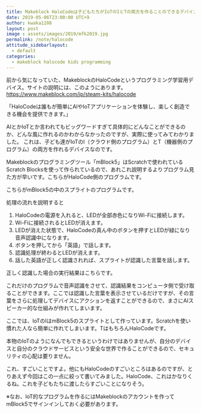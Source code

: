 ```yaml
---
title: Makeblock HaloCodeは子どもたちがIoTのIとTの両方を作ることのできるデバイスでした
date: 2019-05-06T23:00:00 UTC+9
author: kwaka1208
layout: post
image : assets/images/2019/mfk2019.jpg
permalink: /note/halocode
attitude_sidebarlayout:
  - default
categories:
  - makeblock halocode kids programming
---
```

前から気になっていた、MakeblockのHaloCodeというプログラミング学習用デバイス。サイトの説明には、このようにあります。
https://www.makeblock.com/jp/steam-kits/halocode

「HaloCodeは誰もが簡単にAIやIoTアプリケーションを体験し、楽しく創造できる機会を提供できます。」

AIとかIoTとか言われてもビッグワードすぎて具体的にどんなことができるのか、どんな風に作れるのかわからなかったのですが、実際に使ってみてわかりました。
これは、子ども達がIoTのI（クラウド側のプログラム）とT（機器側のプログラム）の両方を作れるデバイスなのです。

Makeblockのプログラミングツール「mBlock5」はScratchで使われているScratch Blocksを使って作られているので、あれこれ説明するよりプログラム見た方が早いです。こちらがHaloCode側のプログラムです。

こちらがmBlock5の中のスプライトのプログラムです。

処理の流れを説明すると
1. HaloCodeの電源を入れると、LEDが全部赤色になりWi-Fiに接続します。
2. Wi-Fiに接続されるとLEDが消えます。
3. LEDが消えた状態で、HaloCodeの真ん中のボタンを押すとLEDが緑になり音声認識中になります。
4. ボタンを押してから「英語」で話します。
5. 認識処理が終わるとLEDが消えます。
6. 話した英語が正しく認識されれば、スプライトが認識した言葉を話します。

正しく認識した場合の実行結果はこちらです。

これだけのプログラムで音声認識をさせて、認識結果をコンピュータ側で受け取ることができます。ここでは認識した言葉を表示させているだけですが、その言葉をさらに処理してデバイスにアクションを返すことができるので、まさにAIスピーカー的な仕組みが作れてしまいます。

ここでは、IoTのIはmBlock5のスプライトとして作っています。Scratchを使い慣れた人なら簡単に作れてしまいます。TはもちろんHaloCodeです。

本物のIoTのようになんでもできるというわけではありませんが、自分のデバイスと自分のクラウドサービスという安全な世界で作ることができるので、セキュリティの心配は要りません。

これ、すごいことですよ。他にもHaloCodeのすごいところはあるのですが、とりあえず今回はこの一点に絞って書いてみました。HaloCode、これはかなりくるね。これを子どもたちに渡したらすごいことになりそう。

※なお、IoT的なプログラムを作るにはMakeblockのアカウントを作ってmBlock5でサインインしておく必要があります。
